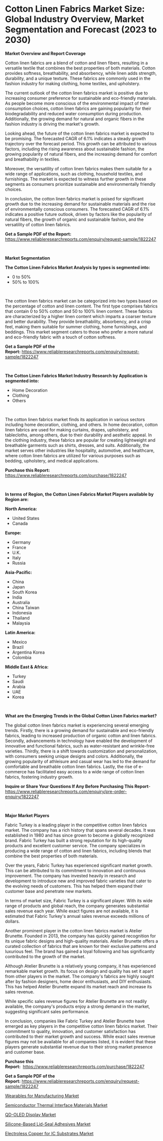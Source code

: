 <p><h1>Cotton Linen Fabrics Market Size: Global Industry Overview, Market Segmentation and Forecast (2023 to 2030)</h1></p><p><strong>Market Overview and Report Coverage</strong></p>
<p><p>Cotton linen fabrics are a blend of cotton and linen fibers, resulting in a versatile textile that combines the best properties of both materials. Cotton provides softness, breathability, and absorbency, while linen adds strength, durability, and a unique texture. These fabrics are commonly used in the fashion industry for making clothing, home textiles, and upholstery.</p><p>The current outlook of the cotton linen fabrics market is positive due to increasing consumer preference for sustainable and eco-friendly materials. As people become more conscious of the environmental impact of their consumption choices, cotton linen fabrics are gaining popularity for their biodegradability and reduced water consumption during production. Additionally, the growing demand for natural and organic fibers in the fashion industry is driving the market's growth.</p><p>Looking ahead, the future of the cotton linen fabrics market is expected to be promising. The forecasted CAGR of 6.1% indicates a steady growth trajectory over the forecast period. This growth can be attributed to various factors, including the rising awareness about sustainable fashion, the growing popularity of natural fibers, and the increasing demand for comfort and breathability in textiles.</p><p>Moreover, the versatility of cotton linen fabrics makes them suitable for a wide range of applications, such as clothing, household textiles, and furnishings. The market is expected to witness further growth in these segments as consumers prioritize sustainable and environmentally friendly choices.</p><p>In conclusion, the cotton linen fabrics market is poised for significant growth due to the increasing demand for sustainable materials and the rise of environmentally conscious consumers. The forecasted CAGR of 6.1% indicates a positive future outlook, driven by factors like the popularity of natural fibers, the growth of organic and sustainable fashion, and the versatility of cotton linen fabrics.</p></p>
<p><strong>Get a Sample PDF of the Report:</strong> <a href="https://www.reliableresearchreports.com/enquiry/request-sample/1822247">https://www.reliableresearchreports.com/enquiry/request-sample/1822247</a></p>
<p>&nbsp;</p>
<p><strong>Market Segmentation</strong></p>
<p><strong>The Cotton Linen Fabrics Market Analysis by types is segmented into:</strong></p>
<p><ul><li>0 to 50%</li><li>50% to 100%</li></ul></p>
<p>&nbsp;</p>
<p><p>The cotton linen fabrics market can be categorized into two types based on the percentage of cotton and linen content. The first type comprises fabrics that contain 0 to 50% cotton and 50 to 100% linen content. These fabrics are characterized by a higher linen content which imparts a coarser texture and better durability. They provide breathability, absorbency, and a crisp feel, making them suitable for summer clothing, home furnishings, and beddings. This market segment caters to those who prefer a more natural and eco-friendly fabric with a touch of cotton softness.</p></p>
<p><strong>Get a Sample PDF of the Report:</strong>&nbsp;<a href="https://www.reliableresearchreports.com/enquiry/request-sample/1822247">https://www.reliableresearchreports.com/enquiry/request-sample/1822247</a></p>
<p>&nbsp;</p>
<p><strong>The Cotton Linen Fabrics Market Industry Research by Application is segmented into:</strong></p>
<p><ul><li>Home Decoration</li><li>Clothing</li><li>Others</li></ul></p>
<p>&nbsp;</p>
<p><p>The cotton linen fabrics market finds its application in various sectors including home decoration, clothing, and others. In home decoration, cotton linen fabrics are used for making curtains, drapes, upholstery, and tablecloths, among others, due to their durability and aesthetic appeal. In the clothing industry, these fabrics are popular for creating lightweight and breathable garments such as shirts, dresses, and suits. Additionally, the market serves other industries like hospitality, automotive, and healthcare, where cotton linen fabrics are utilized for various purposes such as bedding, upholstery, and medical applications.</p></p>
<p><strong>Purchase this Report:</strong>&nbsp; <a href="https://www.reliableresearchreports.com/purchase/1822247">https://www.reliableresearchreports.com/purchase/1822247</a></p>
<p>&nbsp;</p>
<p><strong>In terms of Region, the Cotton Linen Fabrics Market Players available by Region are:</strong></p>
<p>
    <p> <strong> North America: </strong>
        <ul>
            <li>United States</li>
            <li>Canada</li>
        </ul>
        </p> 
    <p> <strong> Europe: </strong>
        <ul>
            <li>Germany</li>
            <li>France</li>
            <li>U.K.</li>
            <li>Italy</li>
            <li>Russia</li>
        </ul>
        </p> 
    <p> <strong> Asia-Pacific: </strong>
        <ul>
            <li>China</li>
            <li>Japan</li>
            <li>South Korea</li>
            <li>India</li>
            <li>Australia</li>
            <li>China Taiwan</li>
            <li>Indonesia</li>
            <li>Thailand</li>
            <li>Malaysia</li>
        </ul>
        </p> 
    <p> <strong> Latin America: </strong>
        <ul>
            <li>Mexico</li>
            <li>Brazil</li>
            <li>Argentina Korea</li>
            <li>Colombia</li>
        </ul>
        </p> 
    <p> <strong> Middle East & Africa: </strong>
        <ul>
            <li>Turkey</li>
            <li>Saudi</li>
            <li>Arabia</li>
            <li>UAE</li>
            <li>Korea</li>
        </ul>
    </p>
    </p>
<p>&nbsp;</p>
<p><strong>What are the Emerging Trends in the Global Cotton Linen Fabrics market?</strong></p>
<p><p>The global cotton linen fabrics market is experiencing several emerging trends. Firstly, there is a growing demand for sustainable and eco-friendly fabrics, leading to increased production of organic cotton and linen fabrics. Secondly, advancements in technology have enabled the development of innovative and functional fabrics, such as water-resistant and wrinkle-free varieties. Thirdly, there is a shift towards customization and personalization, with consumers seeking unique designs and colors. Additionally, the growing popularity of athleisure and casual wear has led to the demand for comfortable and breathable cotton linen fabrics. Lastly, the rise of e-commerce has facilitated easy access to a wide range of cotton linen fabrics, fostering industry growth.</p></p>
<p><strong>Inquire or Share Your Questions If Any Before Purchasing This Report</strong>- <a href="https://www.reliableresearchreports.com/enquiry/pre-order-enquiry/1822247">https://www.reliableresearchreports.com/enquiry/pre-order-enquiry/1822247</a></p>
<p>&nbsp;</p>
<p><strong>Major Market Players</strong></p>
<p><p>Fabric Turkey is a leading player in the competitive cotton linen fabrics market. The company has a rich history that spans several decades. It was established in 1980 and has since grown to become a globally recognized brand. Fabric Turkey has built a strong reputation for its high-quality products and excellent customer service. The company specializes in producing a wide range of cotton and linen fabrics, including blends that combine the best properties of both materials.</p><p>Over the years, Fabric Turkey has experienced significant market growth. This can be attributed to its commitment to innovation and continuous improvement. The company has invested heavily in research and development to introduce new and improved fabric varieties that cater to the evolving needs of customers. This has helped them expand their customer base and penetrate new markets.</p><p>In terms of market size, Fabric Turkey is a significant player. With its wide range of products and global reach, the company generates substantial sales revenue each year. While exact figures are not available, it is estimated that Fabric Turkey's annual sales revenue exceeds millions of dollars.</p><p>Another prominent player in the cotton linen fabrics market is Atelier Brunette. Founded in 2013, the company has quickly gained recognition for its unique fabric designs and high-quality materials. Atelier Brunette offers a curated collection of fabrics that are known for their exclusive patterns and luxurious feel. The brand has gained a loyal following and has significantly contributed to the growth of the market.</p><p>Although Atelier Brunette is a relatively young company, it has experienced remarkable market growth. Its focus on design and quality has set it apart from other players in the market. The company's fabrics are highly sought after by fashion designers, home decor enthusiasts, and DIY enthusiasts. This has helped Atelier Brunette expand its market reach and increase its sales revenue.</p><p>While specific sales revenue figures for Atelier Brunette are not readily available, the company's products enjoy a strong demand in the market, suggesting significant sales performance.</p><p>In conclusion, companies like Fabric Turkey and Atelier Brunette have emerged as key players in the competitive cotton linen fabrics market. Their commitment to quality, innovation, and customer satisfaction has contributed to their market growth and success. While exact sales revenue figures may not be available for all companies listed, it is evident that these players generate substantial revenue due to their strong market presence and customer base.</p></p>
<p><strong>Purchase this Report:</strong>&nbsp;&nbsp;<a href="https://www.reliableresearchreports.com/purchase/1822247">https://www.reliableresearchreports.com/purchase/1822247</a></p>
<p></p>
<p><strong>Get a Sample PDF of the Report:</strong>&nbsp;<a href="https://www.reliableresearchreports.com/enquiry/request-sample/1822247">https://www.reliableresearchreports.com/enquiry/request-sample/1822247</a></p>
<p><p><a href="https://medium.com/@rombilly2345/wearables-for-manufacturing-market-report-reveals-the-latest-trends-and-growth-opportunities-of-850e49810319">Wearables for Manufacturing Market</a></p><p><a href="https://medium.com/@mariliehowe/semiconductor-thermal-interface-materials-market-analysis-and-sze-forecasted-for-period-from-2023-ff77b4af2558">Semiconductor Thermal Interface Materials Market</a></p><p><a href="https://medium.com/@nicosmitham/qd-oled-display-market-competitive-analysis-market-trends-and-forecast-to-2030-f85d779e210d">QD-OLED Display Market</a></p><p><a href="https://medium.com/@caligoldner/silicone-based-lid-seal-adhesives-market-analysis-and-sze-forecasted-for-period-from-2023-to-2030-c217d78fa698">Silicone-Based Lid-Seal Adhesives Market</a></p><p><a href="https://medium.com/@austynlemke1988/electroless-copper-for-ic-substrates-market-insights-into-market-cagr-market-trends-and-growth-b9191978509c">Electroless Copper for IC Substrates Market</a></p></p>